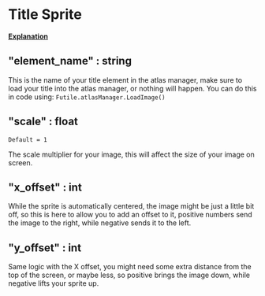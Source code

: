 # Title Sprite

[__Explanation__](https://oxyaine.github.io/RainWorldBestiary/articles/structure.html#title-sprite)

## "element_name" : string
This is the name of your title element in the atlas manager, make sure to load your title into the atlas manager, or nothing will happen.
You can do this in code using: `Futile.atlasManager.LoadImage()`

## "scale" : float
`Default = 1`

The scale multiplier for your image, this will affect the size of your image on screen.

## "x_offset" : int
While the sprite is automatically centered, the image might be just a little bit off, so this is here to allow you to add an offset to it, positive numbers send the image to the right, while negative sends it to the left.

## "y_offset" : int
Same logic with the X offset, you might need some extra distance from the top of the screen, or maybe less, so positive brings the image down, while negative lifts your sprite up.